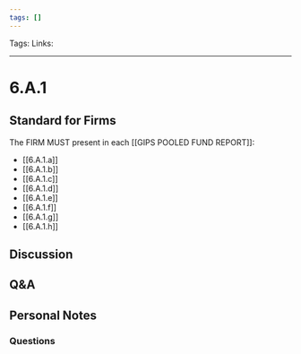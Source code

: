 ```yaml
---
tags: []
---
```

Tags:
Links: 
___
# 6.A.1
## Standard for Firms
The FIRM MUST present in each [[GIPS POOLED FUND REPORT]]:
- [[6.A.1.a]]
- [[6.A.1.b]]
- [[6.A.1.c]]
- [[6.A.1.d]]
- [[6.A.1.e]]
- [[6.A.1.f]]
- [[6.A.1.g]]
- [[6.A.1.h]]
## Discussion
## Q&A

## Personal Notes

### Questions